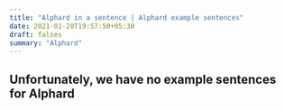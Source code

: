 ```yaml
---
title: "Alphard in a sentence | Alphard example sentences"
date: 2021-01-20T19:57:50+05:30
draft: falses
summary: "Alphard"
---
```

## Unfortunately, we have no example sentences for Alphard                 

